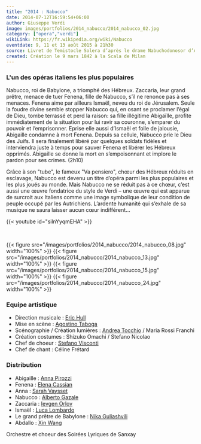```yaml
---
title: "2014 : Nabucco"
date: 2014-07-12T16:59:54+06:00
author: Giuseppe Verdi
image: images/portfolios/2014_nabucco/2014_nabucco_02.jpg
category: ["opera","verdi"]
wikiLink: https://fr.wikipedia.org/wiki/Nabucco
eventdate: 9, 11 et 13 août 2015 à 21h30
source: Livret de Temistocle Solera d’après le drame Nabuchodonosor d’Auguste Anicet-Bourgeois
created: Création le 9 mars 1842 à la Scala de Milan
---
```


### L'un des opéras italiens les plus populaires

Nabucco, roi de Babylone, a triomphé des Hébreux. Zaccaria, leur grand prêtre, menace de tuer Fenena, fille de Nabucco, s’il ne renonce pas à ses menaces. Fenena aime par ailleurs Ismaël, neveu du roi de Jérusalem. Seule la foudre divine semble stopper Nabucco qui, en osant se proclamer l’égal de Dieu, tombe terrassé et perd la raison: sa fille illégitime Abigaïlle, profite immédiatement de la situation pour lui ravir sa couronne, s’emparer du pouvoir et l’emprisonner. Eprise elle aussi d’Ismaël et folle de jalousie, Abigaille condamne à mort Fenena. Depuis sa cellule, Nabucco prie le Dieu des Juifs. Il sera finalement libéré par quelques soldats fidèles et interviendra juste à temps pour sauver Fenena et libérer les Hébreux opprimés. Abigaille se donne la mort en s’empoisonnant et implore le pardon pour ses crimes. (2h10)

Grâce à son "tube", le fameux "Va pensiero", chœur des Hébreux réduits en esclavage, Nabucco est devenu un titre d’opéra parmi les plus populaires et les plus joués au monde. Mais Nabucco ne se réduit pas à ce chœur, c’est aussi une œuvre fondatrice du style de Verdi – une œuvre qui est apparue de surcroit aux Italiens comme une image symbolique de leur condition de peuple occupé par les Autrichiens. L’ardente humanité qui s’exhale de sa musique ne saura laisser aucun cœur indifférent...

{{< youtube id="silnYyqmEHA" >}}

&nbsp;

{{< figure src="/images/portfolios/2014_nabucco/2014_nabucco_08.jpg" width="100%" >}}
{{< figure src="/images/portfolios/2014_nabucco/2014_nabucco_13.jpg" width="100%" >}}
{{< figure src="/images/portfolios/2014_nabucco/2014_nabucco_15.jpg" width="100%" >}}
{{< figure src="/images/portfolios/2014_nabucco/2014_nabucco_24.jpg" width="100%" >}}


### Equipe artistique

- Direction musicale : [Eric Hull](/artists/eric_hull)
- Mise en scène : [Agostino Taboga](/artists/agostino_taboga/)
- Scénographie / Création lumières : [Andrea Tocchio](/artists/andrea_tocchio/) / Maria Rossi Franchi	
- Création costumes : Shizuko Omachi / Stefano Nicolao	
- Chef de choeur : [Stefano Visconti](/artists/stefano_visconti/)
- Chef de chant : Céline Frétard

### Distribution

- Abigaille : [Anna Pirozzi](/artists/anna_pirozzi/)
- Fenena : [Elena Cassian](/artists/elena_cassian/)
- Anna : [Sarah Vaysset](/artists/sarah_vaysset/)
- Nabucco : [Alberto Gazale](/artists/alberto_gazale/)
- Zaccaria : [Ievgen Orlov](/artists/ievgen_orlov/)
- Ismaël : [Luca Lombardo](/artists/luca_lombaerdo/)
- Le grand prêtre de Babylone : [Nika Guliashvili](/artists/nika_guliashvili/)
- Abdallo : [Xin Wang](/artists/xin_wang/)


Orchestre et choeur des Soirées Lyriques de Sanxay
